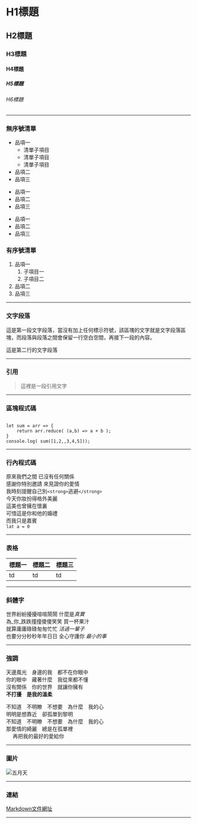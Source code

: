 # H1標題
## H2標題
### H3標題
#### H4標題
##### H5標題
###### H6標題

---------------------

### 無序號清單
* 品項一
    * 清單子項目
    * 清單子項目
    * 清單子項目
* 品項二
* 品項三

+ 品項一
+ 品項二
+ 品項三

- 品項一
- 品項二
- 品項三

### 有序號清單
1. 品項一
    1. 子項目一
    2. 子項目二
2. 品項二
3. 品項三

---------------------

### 文字段落
這是第一段文字段落，當沒有加上任何標示符號，該區塊的文字就是文字段落區塊，而段落與段落之間會保留一行空白空間，再接下一段的內容。

這是第二行的文字段落

---------------------

### 引用
>這裡是一段引用文字

---------------------

### 區塊程式碼
```Javascript=

let sum = arr => {
    return arr.reduce( (a,b) => a + b );
}
console.log( sum([1,2,,3,4,5]));

```
---------------------

### 行內程式碼

原來我們之間 已沒有任何關係</br>
感謝你特別邀請 來見證你的愛情</br>
我時刻提醒自己別`<strong>`逃避`</strong>`</br>
今天你妝扮得格外美麗</br>
這美也曾擁在懷裏</br>
可惜這是你和他的婚禮</br>
而我只是嘉賓</br>
`lat a = 0`

---------------------

### 表格

| 標題一 | 標題二 | 標題三 |
|-------|-------|-------|
|td     |td     |td     |

---------------------

### 斜體字

世界紛紛擾擾喧喧鬧鬧  什麼是*真實*</br>
為_你_跌跌撞撞傻傻笑笑  買一杯果汁</br>
就算庸庸碌碌匆匆忙忙  _活過一輩子_</br>
也要分分秒秒年年日日 全心守護你  *最小的事*</br>

---------------------

### 強調

天邊風光　身邊的我　都不在你眼中</br>
你的眼中　藏著什麼　我從來都不懂</br>
沒有關係　你的世界　就讓你擁有</br>
**不打擾**　__是我的溫柔__

不知道　不明瞭　不想要　為什麼　我的心</br>
明明是想靠近　卻孤單到黎明</br>
不知道　不明瞭　不想要　為什麼　我的心</br>
那愛情的綺麗　總是在孤單裡</br>　
再把我的最好的愛給你</br>

---------------------

### 圖片
![五月天](https://punchline.asia/wp-content/uploads/2015/11/%E4%BA%94%E6%9C%88%E5%A4%A9.jpg)

---------------------

### 連結
[Markdown文件網址](https://markdown.tw/)

---------------------
